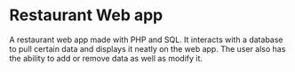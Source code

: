# Restaurant Web app

A restaurant web app made with PHP and SQL. It interacts with a database to pull certain data and displays it neatly on the web app. 
The user also has the ability to add or remove data as well as modify it.
